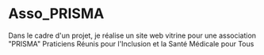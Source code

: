 # Asso_PRISMA
Dans le cadre d'un projet, je réalise un site web vitrine pour une association "PRISMA" Praticiens Réunis pour l'Inclusion et la Santé Médicale pour Tous
